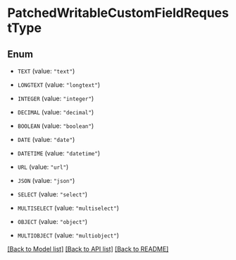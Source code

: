# PatchedWritableCustomFieldRequestType

## Enum


* `TEXT` (value: `"text"`)

* `LONGTEXT` (value: `"longtext"`)

* `INTEGER` (value: `"integer"`)

* `DECIMAL` (value: `"decimal"`)

* `BOOLEAN` (value: `"boolean"`)

* `DATE` (value: `"date"`)

* `DATETIME` (value: `"datetime"`)

* `URL` (value: `"url"`)

* `JSON` (value: `"json"`)

* `SELECT` (value: `"select"`)

* `MULTISELECT` (value: `"multiselect"`)

* `OBJECT` (value: `"object"`)

* `MULTIOBJECT` (value: `"multiobject"`)


[[Back to Model list]](../README.md#documentation-for-models) [[Back to API list]](../README.md#documentation-for-api-endpoints) [[Back to README]](../README.md)


